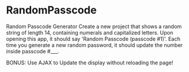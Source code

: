 # RandomPasscode

Random Passcode Generator
Create a new project that shows a random string of length 14, containing numerals and capitalized letters. Upon opening this app, it should say 'Random Passcode (passcode #1)'. Each time you generate a new random password, it should update the number inside passcode #___.



 BONUS: Use AJAX to Update the display without reloading the page!

